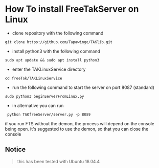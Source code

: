 # How To install FreeTakServer on Linux #
* clone repository with the following command 
```
git clone https://github.com/Tapawingo/TAKlib.git
```

* install python3 with the following command 

```
sudo apt update && sudo apt install python3
```

* enter the TAKLinuxService directory
```
cd freeTak/TAKLinuxService
```
* run the following command to start the server on port 8087 (standard)
```
sudo python3 beginServerFromLinux.py
```
*  in alternative you can run
```
 python TAKfreeServer/server.py -p 8089
 ```
 if you run FTS without the demon, the process will depend on the console being open.  it's suggested to use the demon, so that you can close the console

## Notice ##
> this has been tested with Ubuntu 18.04.4
